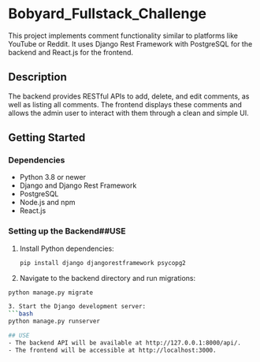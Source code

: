 # Bobyard_Fullstack_Challenge

This project implements comment functionality similar to platforms like YouTube or Reddit. It uses Django Rest Framework with PostgreSQL for the backend and React.js for the frontend.

## Description

The backend provides RESTful APIs to add, delete, and edit comments, as well as listing all comments. The frontend displays these comments and allows the admin user to interact with them through a clean and simple UI.

## Getting Started

### Dependencies

- Python 3.8 or newer
- Django and Django Rest Framework
- PostgreSQL
- Node.js and npm
- React.js

### Setting up the Backend##USE

1. Install Python dependencies:
   ```bash
   pip install django djangorestframework psycopg2

2. Navigate to the backend directory and run migrations:
  ```bash
  python manage.py migrate
  
3. Start the Django development server:  
  ```bash
  python manage.py runserver

## USE
- The backend API will be available at http://127.0.0.1:8000/api/.
- The frontend will be accessible at http://localhost:3000.
